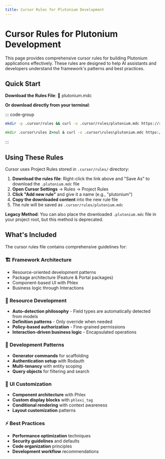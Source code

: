 ```yaml
---
title: Cursor Rules for Plutonium Development
---
```


<script setup>
import { withBase } from 'vitepress'
</script>

# Cursor Rules for Plutonium Development

This page provides comprehensive cursor rules for building Plutonium applications effectively. These rules are designed to help AI assistants and developers understand the framework's patterns and best practices.

## Quick Start

**Download the Rules File**: <a :href="withBase('/plutonium.mdc')" target="_blank">📄 plutonium.mdc</a>

**Or download directly from your terminal**:

::: code-group

```bash [Unix/Linux/macOS/WSL]
mkdir -p .cursor/rules && curl -o .cursor/rules/plutonium.mdc https://radioactive-labs.github.io/plutonium-core/plutonium.mdc
```

```cmd [Windows]
mkdir .cursor\rules 2>nul & curl -o .cursor\rules\plutonium.mdc https://radioactive-labs.github.io/plutonium-core/plutonium.mdc
```

:::

## Using These Rules

Cursor uses Project Rules stored in `.cursor/rules/` directory:

1. **Download the rules file**: Right-click the link above and "Save As" to download the `.plutonium.mdc` file
2. **Open Cursor Settings** → Rules → Project Rules
3. **Click "Add new rule"** and give it a name (e.g., "plutonium")
4. **Copy the downloaded content** into the new rule file
5. The rule will be saved as `.cursor/rules/plutonium.mdc`

**Legacy Method**: You can also place the downloaded `.plutonium.mdc` file in your project root, but this method is deprecated.

## What's Included

The cursor rules file contains comprehensive guidelines for:

### 🏗️ **Framework Architecture**
- Resource-oriented development patterns
- Package architecture (Feature & Portal packages)
- Component-based UI with Phlex
- Business logic through Interactions

### 📝 **Resource Development**
- **Auto-detection philosophy** - Field types are automatically detected from models
- **Definition patterns** - Only override when needed
- **Policy-based authorization** - Fine-grained permissions
- **Interaction-driven business logic** - Encapsulated operations

### 🔧 **Development Patterns**
- **Generator commands** for scaffolding
- **Authentication setup** with Rodauth
- **Multi-tenancy** with entity scoping
- **Query objects** for filtering and search

### 🎨 **UI Customization**
- **Component architecture** with Phlex
- **Custom display blocks** with `phlexi_tag`
- **Conditional rendering** with context awareness
- **Layout customization** patterns

### ⚡ **Best Practices**
- **Performance optimization** techniques
- **Security guidelines** and defaults
- **Code organization** principles
- **Development workflow** recommendations
